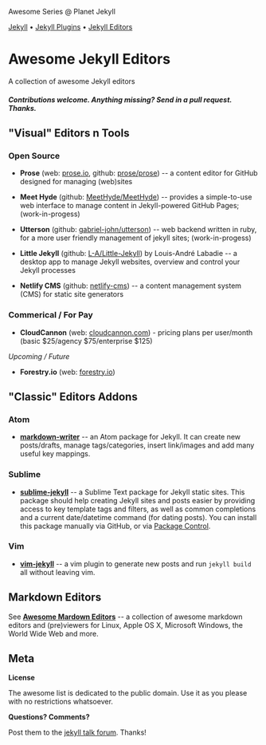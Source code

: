 Awesome Series @ Planet Jekyll

[Jekyll](https://github.com/planetjekyll/awesome-jekyll) • 
[Jekyll Plugins](https://github.com/planetjekyll/awesome-jekyll-plugins) •
[Jekyll Editors](https://github.com/planetjekyll/awesome-jekyll-editors)


# Awesome Jekyll Editors


A collection of awesome Jekyll editors


#### _Contributions welcome. Anything missing? Send in a pull request. Thanks._



## "Visual" Editors n Tools

### Open Source

- **Prose** (web: [prose.io](http://prose.io), github: [prose/prose](https://github.com/prose/prose)) -- a content editor for GitHub designed for managing (web)sites

- **Meet Hyde** (github: [MeetHyde/MeetHyde](https://github.com/MeetHyde/MeetHyde)) -- provides a simple-to-use web interface to manage content in Jekyll-powered GitHub Pages; (work-in-progess)

- **Utterson** (github: [gabriel-john/utterson](https://github.com/gabriel-john/utterson)) -- web backend written in ruby, for a more user friendly management of jekyll sites; (work-in-progess)

- **Little Jekyll** (github: [L-A/Little-Jekyll](https://github.com/L-A/Little-Jekyll)) by Louis-André Labadie -- a desktop app to manage Jekyll websites, overview and control your Jekyll processes

- **Netlify CMS** (github: [netlify-cms](https://github.com/netlify/netlify-cms)) -- a content management system (CMS) for static site generators


### Commerical / For Pay

- **CloudCannon** (web: [cloudcannon.com](http://cloudcannon.com)) - pricing plans per user/month (basic $25/agency $75/enterprise	$125)


_Upcoming / Future_

- **Forestry.io** (web: [forestry.io](https://forestry.io))



## "Classic" Editors Addons

### Atom

- [**markdown-writer**](https://atom.io/packages/markdown-writer) -- an Atom package for Jekyll. It can create new posts/drafts, manage tags/categories, insert link/images and add many useful key mappings.


### Sublime

- [**sublime-jekyll**](https://github.com/23maverick23/sublime-jekyll) -- a Sublime Text package for Jekyll static sites. This package should help creating Jekyll sites and posts easier by providing access to key template tags and filters, as well as common completions and a current date/datetime command (for dating posts). You can install this package manually via GitHub, or via [Package Control](https://packagecontrol.io/packages/Jekyll).

### Vim

- [**vim-jekyll**](https://github.com/parkr/vim-jekyll) -- a vim plugin to generate new posts and run `jekyll build` all without leaving vim.



## Markdown Editors

See [**Awesome Mardown Editors**](https://github.com/writekit/awesome-markdown-editors) -- a collection of awesome markdown editors and (pre)viewers for Linux, Apple OS X, Microsoft Windows, the World Wide Web and more.


## Meta

**License**

The awesome list is dedicated to the public domain. Use it as you please with no restrictions whatsoever.

**Questions? Comments?**

Post them to the [jekyll talk forum](http://talk.jekyllrb.com). Thanks!
